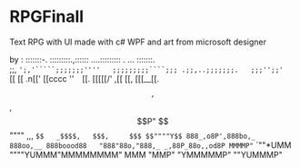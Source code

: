 # RPGFinall

Text RPG with UI made with c# WPF and art from microsoft designer 

by :
  :::::::-.  :::::::::.,::::::      ....:::::::::  .      ...     :::::::.  
   ;;,   `';,'`````;;;;;;;''''   ;;;;;;;;;````;;; .;;,..;;;;;;;.   ;;;'';;' 
   `[[     [[    .n[[' [[cccc    ''`  `[[.    [[[[[/' ,[[     \[[, [[[__[[\.
    $$,    $$  ,$$P"   $$""""   ,,,    `$$   _$$$$,   $$$,     $$$ $$""""Y$$
    888_,o8P',888bo,_  888oo,__ 888boood88   "888"88o,"888,_ _,88P_88o,,od8P
    MMMMP"`   `""*UMM  """"YUMMM"MMMMMMMM"    MMM "MMP" "YMMMMMP" ""YUMMMP"
